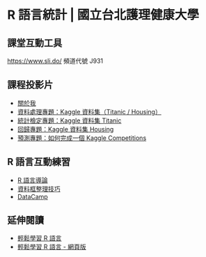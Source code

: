 # R 語言統計 | 國立台北護理健康大學

## 課堂互動工具

<https://www.sli.do/> 頻道代號 J931

<!--

## 課堂同步程式碼

- [20181220](https://www.dropbox.com/s/18shomjhtyn2dww/20181220.R?dl=0)
- [20181219](https://www.dropbox.com/s/1y0zyut3su1pj9r/20181219_ntunhs.R?dl=0)

-->

## 課程投影片

- [關於我](about-me.html)
- [資料處理專題：Kaggle 資料集（Titanic / Housing）](data-manipulation.html)
- [統計檢定專題：Kaggle 資料集 Titanic](hypothesis-test.html)
- [回歸專題：Kaggle 資料集 Housing]()
- [預測專題：如何完成一個 Kaggle Competitions]()

<!--

### PDF 格式

- [Getting Started with R](https://yaojenkuo.io/learn-r-ntub/getting_started.pdf)
- [Variable Types in R](https://yaojenkuo.io/learn-r-ntub/var_types.pdf)
- [Data Structures in R](https://yaojenkuo.io/learn-r-ntub/data_structures.pdf)
- [Getting Data with R](https://yaojenkuo.io/learn-r-ntub/getting_data.pdf)
- [Project: Programming with R](https://yaojenkuo.io/learn-r-ntub/proj_prgwr.pdf)
- [Exploring Data with R](https://yaojenkuo.io/learn-r-ntub/exploring_data.pdf)
- [Project: Exploratory Data Analysis](https://yaojenkuo.io/learn-r-ntub/proj_edawr.pdf)

-->

## R 語言互動練習

- [R 語言導論](https://www.datacamp.com/community/open-courses/r-%E8%AA%9E%E8%A8%80%E5%B0%8E%E8%AB%96?tap_a=5644-dce66f&tap_s=194899-1fb421)
- [資料框整理技巧](https://www.datacamp.com/community/open-courses/%E8%B3%87%E6%96%99%E6%A1%86%E6%95%B4%E7%90%86%E6%8A%80%E5%B7%A7?tap_a=5644-dce66f&tap_s=194899-1fb421)
- [DataCamp](https://www.datacamp.com/courses/tech:r?tap_a=5644-dce66f&tap_s=194899-1fb421)

## 延伸閱讀

- [輕鬆學習 R 語言](https://www.books.com.tw/products/0010835361)
- [輕鬆學習 R 語言 - 網頁版](https://www.datainpoint.com/r-essentials/)